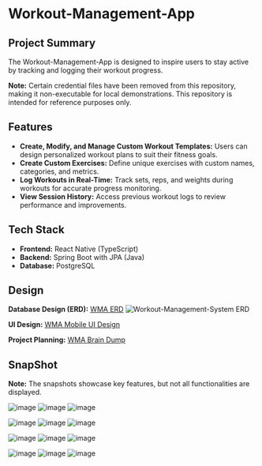 # Workout-Management-App

## Project Summary

The Workout-Management-App is designed to inspire users to stay active by tracking and logging their workout progress.

**Note:** Certain credential files have been removed from this repository, making it non-executable for local demonstrations. This repository is intended for reference purposes only.

## Features
- **Create, Modify, and Manage Custom Workout Templates:** Users can design personalized workout plans to suit their fitness goals.
- **Create Custom Exercises:** Define unique exercises with custom names, categories, and metrics.
- **Log Workouts in Real-Time:** Track sets, reps, and weights during workouts for accurate progress monitoring.
- **View Session History:** Access previous workout logs to review performance and improvements.


## Tech Stack
- **Frontend:** React Native (TypeScript)
- **Backend:** Spring Boot with JPA (Java)
- **Database:** PostgreSQL

## Design
**Database Design (ERD):** [WMA ERD](https://lucid.app/lucidchart/89de2e8a-a338-4d18-904d-68425066f0fd/edit?viewport_loc=-137%2C232%2C1554%2C676%2C0_0&invitationId=inv_608ea980-a268-4310-acc2-ba482bd83bb0)
![Workout-Management-System ERD](https://github.com/user-attachments/assets/1dcf9164-7eee-4d9d-a17d-bbb18be45a8b)


**UI Design:** [WMA Mobile UI Design](https://www.figma.com/file/6tCI96IBJPinEQw1PiNUCj/Fitness-App?type=design&node-id=1%3A69&mode=design&t=JcnsThDejZPGHUM9-1)

**Project Planning:** [WMA Brain Dump](https://docs.google.com/document/d/1IcZfxJW09ZHFRWsGg3OE-5BbXnb3LeqcAIU1m0s8JUc/edit?usp=sharing)

## SnapShot

**Note:** The snapshots showcase key features, but not all functionalities are displayed.

![image](https://github.com/user-attachments/assets/c1734266-e724-4f74-8579-371cf4c311be)
![image](https://github.com/user-attachments/assets/2e10a203-c545-41a2-97dc-b5e9e635a8f7)
![image](https://github.com/user-attachments/assets/dc9b6701-73be-491c-9bea-48e84bdcb96d)

![image](https://github.com/user-attachments/assets/76f604b6-6acc-47d0-b4ba-dcf73be23333)
![image](https://github.com/user-attachments/assets/76fb4ca4-d95f-4d19-b195-fd37a528b813)
![image](https://github.com/user-attachments/assets/89d4a588-a197-4b26-9d9c-18ca829cbefa)

![image](https://github.com/user-attachments/assets/49fb594e-dfce-42c2-a6ae-e4e6e40e6a3a)
![image](https://github.com/user-attachments/assets/82b7a94e-decd-425f-a397-fde411e20162)
![image](https://github.com/user-attachments/assets/5df5b827-907b-440f-bdb0-5e4d4bea296b)

![image](https://github.com/user-attachments/assets/2d9fc9ee-8839-46d4-a302-baa61b296a1c)
![image](https://github.com/user-attachments/assets/b5a7b8cf-5797-492f-8306-add3dc8e689c)
![image](https://github.com/user-attachments/assets/106c4270-b3ea-4d8c-accb-5902a2f92013)



